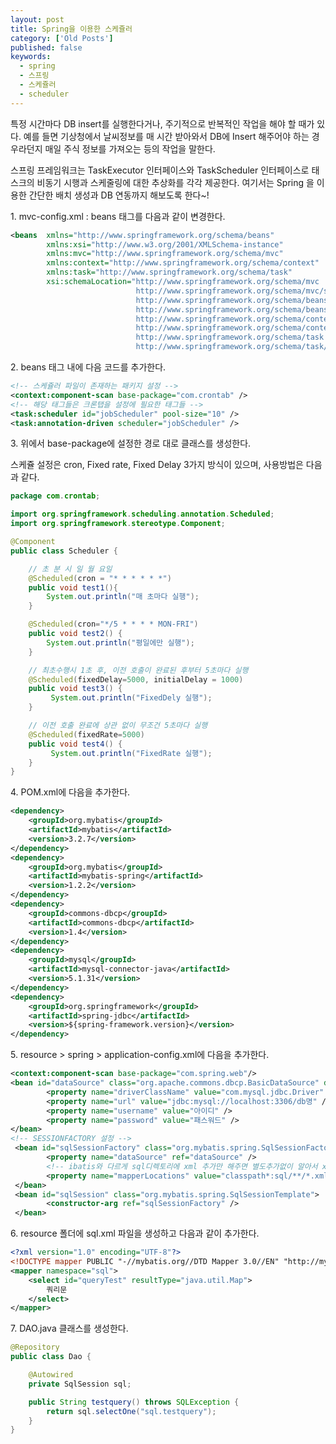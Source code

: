 ```yaml
---
layout: post
title: Spring을 이용한 스케쥴러
category: ['Old Posts']
published: false
keywords:
  - spring
  - 스프링
  - 스케쥴러
  - scheduler
---
```


특정 시간마다 DB insert를 실행한다거나, 주기적으로 반복적인 작업을 해야 할 때가 있다. 예를 들면 기상청에서 날씨정보를 매 시간 받아와서 DB에 Insert 해주어야 하는 경우라던지 매일 주식 정보를 가져오는 등의 작업을 말한다.

스프링 프레임워크는 TaskExecutor 인터페이스와 TaskScheduler 인터페이스로 태스크의 비동기 시행과 스케줄링에 대한 추상화를 각각 제공한다. 여기서는 Spring 을 이용한 간단한 배치 생성과 DB 연동까지 해보도록 한다~!

1\. mvc-config.xml : beans 태그를 다음과 같이 변경한다.

```xml
<beans  xmlns="http://www.springframework.org/schema/beans"
        xmlns:xsi="http://www.w3.org/2001/XMLSchema-instance"
        xmlns:mvc="http://www.springframework.org/schema/mvc"
        xmlns:context="http://www.springframework.org/schema/context"
        xmlns:task="http://www.springframework.org/schema/task"
        xsi:schemaLocation="http://www.springframework.org/schema/mvc
                            http://www.springframework.org/schema/mvc/spring-mvc.xsd
                            http://www.springframework.org/schema/beans
                            http://www.springframework.org/schema/beans/spring-beans.xsd
                            http://www.springframework.org/schema/context
                            http://www.springframework.org/schema/context/spring-context.xsd
                            http://www.springframework.org/schema/task
                            http://www.springframework.org/schema/task/spring-task-3.1.xsd">
```

2\. beans 태그 내에 다음 코드를 추가한다.

```xml
<!-- 스케쥴러 파일이 존재하는 패키지 설정 -->
<context:component-scan base-package="com.crontab" />
<!-- 해당 태그들은 크론탭을 설정에 필요한 태그들 -->
<task:scheduler id="jobScheduler" pool-size="10" />
<task:annotation-driven scheduler="jobScheduler" />
```

3\. 위에서 base-package에 설정한 경로 대로 클래스를 생성한다.

스케쥴 설정은 cron, Fixed rate, Fixed Delay 3가지 방식이 있으며, 사용방법은 다음과 같다.

```java
package com.crontab;

import org.springframework.scheduling.annotation.Scheduled;
import org.springframework.stereotype.Component;

@Component
public class Scheduler {

    // 초 분 시 일 월 요일
    @Scheduled(cron = "* * * * * *")
    public void test1(){
        System.out.println("매 초마다 실행");
    }

    @Scheduled(cron="*/5 * * * * MON-FRI")
    public void test2() {
        System.out.println("평일에만 실행");
    }

    // 최초수행시 1초 후, 이전 호출이 완료된 후부터 5초마다 실행
    @Scheduled(fixedDelay=5000, initialDelay = 1000)
    public void test3() {
         System.out.println("FixedDely 실행");
    }

    // 이전 호출 완료에 상관 없이 무조건 5초마다 실행
    @Scheduled(fixedRate=5000)
    public void test4() {
         System.out.println("FixedRate 실행");
    }
}
```

4\. POM.xml에 다음을 추가한다.

```xml
<dependency>
    <groupId>org.mybatis</groupId>
    <artifactId>mybatis</artifactId>
    <version>3.2.7</version>
</dependency>
<dependency>
    <groupId>org.mybatis</groupId>
    <artifactId>mybatis-spring</artifactId>
    <version>1.2.2</version>
</dependency>
<dependency>
    <groupId>commons-dbcp</groupId>
    <artifactId>commons-dbcp</artifactId>
    <version>1.4</version>
</dependency>
<dependency>
    <groupId>mysql</groupId>
    <artifactId>mysql-connector-java</artifactId>
    <version>5.1.31</version>
</dependency>
<dependency>
    <groupId>org.springframework</groupId>
    <artifactId>spring-jdbc</artifactId>
    <version>${spring-framework.version}</version>
</dependency>
```

5\. resource > spring > application-config.xml에 다음을 추가한다.

```xml
<context:component-scan base-package="com.spring.web"/>
<bean id="dataSource" class="org.apache.commons.dbcp.BasicDataSource" destroy-method="close">
        <property name="driverClassName" value="com.mysql.jdbc.Driver" />
        <property name="url" value="jdbc:mysql://localhost:3306/db명" />
        <property name="username" value="아이디" />
        <property name="password" value="패스워드" />
</bean>
<!-- SESSIONFACTORY 설정 -->
 <bean id="sqlSessionFactory" class="org.mybatis.spring.SqlSessionFactoryBean">
        <property name="dataSource" ref="dataSource" />
        <!-- ibatis와 다르게 sql디렉토리에 xml 추가만 해주면 별도추가없이 알아서 xml내의 쿼리 인식 -->
        <property name="mapperLocations" value="classpath*:sql/**/*.xml" />
 </bean>
 <bean id="sqlSession" class="org.mybatis.spring.SqlSessionTemplate">
        <constructor-arg ref="sqlSessionFactory" />
 </bean>
```

6\. resource 폴더에 sql.xml 파일을 생성하고 다음과 같이 추가한다.

```xml
<?xml version="1.0" encoding="UTF-8"?>
<!DOCTYPE mapper PUBLIC "-//mybatis.org//DTD Mapper 3.0//EN" "http://mybatis.org/dtd/mybatis-3-mapper.dtd">
<mapper namespace="sql">
    <select id="queryTest" resultType="java.util.Map">
        쿼리문
    </select>
</mapper>
```

7\. DAO.java 클래스를 생성한다.

```java
@Repository
public class Dao {

    @Autowired
    private SqlSession sql;

    public String testquery() throws SQLException {
        return sql.selectOne("sql.testquery");
    }
}
```
